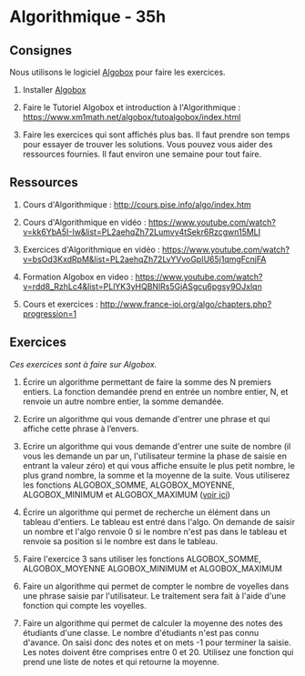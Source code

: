 # Algorithmique - 35h

## Consignes
Nous utilisons le logiciel [Algobox](https://www.xm1math.net/algobox/) pour faire les exercices.

1. Installer [Algobox](https://www.xm1math.net/algobox/)

2. Faire le Tutoriel Algobox et introduction à l'Algorithmique : https://www.xm1math.net/algobox/tutoalgobox/index.html

3. Faire les exercices qui sont affichés plus bas. Il faut prendre son temps pour essayer de trouver les solutions. Vous pouvez vous aider des ressources fournies. Il faut environ une semaine pour tout faire.

## Ressources

1. Cours d'Algorithmique : http://cours.pise.info/algo/index.htm

2. Cours d'Algorithmique en vidéo : https://www.youtube.com/watch?v=kk6YbA5I-Iw&list=PL2aehqZh72Lumvy4tSekr6Rzcgwn15MLI

3. Exercices d'Algorithmique en vidéo : https://www.youtube.com/watch?v=bsOd3KxdRpM&list=PL2aehqZh72LvYVvoGpIU65j1qmgFcnjFA

4. Formation Algobox en video : https://www.youtube.com/watch?v=rdd8_RzhLc4&list=PLlYK3yHQBNlRs5GjASgcu6pgsy9OJxlqn

5. Cours et exercices : http://www.france-ioi.org/algo/chapters.php?progression=1

## Exercices
_Ces exercices sont à faire sur Algobox._

1. Écrire un algorithme permettant de faire la somme des N premiers entiers. La fonction demandée prend en entrée un nombre entier, N, et renvoie un autre nombre entier, la somme demandée.

2. Ecrire un algorithme qui vous demande d'entrer une phrase et qui affiche cette phrase à l’envers.

3. Ecrire un algorithme qui vous demande d'entrer une suite de nombre (il vous les demande un par un, l'utilisateur termine la phase de saisie en entrant la valeur zéro) et qui vous affiche ensuite le plus petit nombre, le plus grand nombre, la somme et la moyenne de la suite. Vous utiliserez les fonctions ALGOBOX_SOMME, ALGOBOX_MOYENNE, ALGOBOX_MINIMUM et ALGOBOX_MAXIMUM ([voir ici](https://www.xm1math.net/algobox/doc.html#SECTION31))

4. Écrire un algorithme qui permet de recherche un élément dans un tableau d'entiers. Le tableau est entré dans l'algo. On demande de saisir un nombre et l'algo renvoie 0 si le nombre n'est pas dans le tableau et renvoie sa position si le nombre est dans le tableau.

5. Faire l'exercice 3 sans utiliser les fonctions ALGOBOX_SOMME, ALGOBOX_MOYENNE ALGOBOX_MINIMUM et ALGOBOX_MAXIMUM

6. Faire un algorithme qui permet de compter le nombre de voyelles dans une phrase saisie par l'utilisateur. Le traitement sera fait à l'aide d'une fonction qui compte les voyelles.

7. Faire un algorithme qui permet de calculer la moyenne des notes des étudiants d'une classe. Le nombre d'étudiants n'est pas connu d'avance. On saisi donc des notes et on mets -1 pour terminer la saisie. Les notes doivent être comprises entre 0 et 20. Utilisez une fonction qui prend une liste de notes et qui retourne la moyenne.
